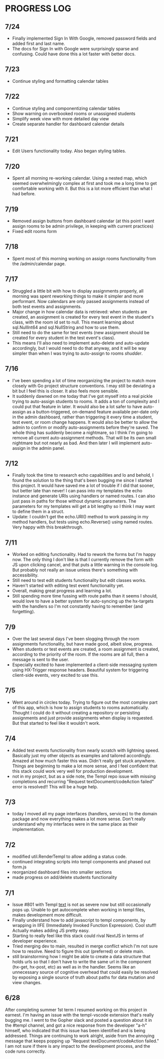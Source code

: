 # PROGRESS LOG

## 7/24

- Finally implemented Sign In With Google, removed password fields and added first and last name.
- The docs for Sign In with Google were surprisingly sparse and confusing. Could have done this a lot faster with better docs.

## 7/23

- Continue styling and formatting calendar tables

## 7/22

- Continue styling and componentizing calendar tables
- Show warning on overbooked rooms or unassigned students
- Simplify week view with more detailed day view
- Create separate handler for dashboard calendar details

## 7/21

- Edit Users functionality today. Also began styling tables.

## 7/20

- Spent all morning re-working calendar. Using a nested map, which seemed overwhelmingly complex at first and took me a long time to get comfortable working with it. But this is a lot more efficient than what I had before.

## 7/19

- Removed assign buttons from dashboard calendar (at this point I want assign rooms to be admin privilege, in keeping with current practices)
- Fixed edit rooms form

## 7/18

- Spent most of this morning working on assign rooms functionality from the /admin/calendar page.

## 7/17

- Struggled a little bit with how to display assignments properly, all morning was spent reworking things to make it simpler and more performant. Now calendars are only passed assignments instead of both test events and assignments.
- Major change in how calendar data is retrieved: when students are created, an assignment is created for every test event in the student's class, with the room id set to null. This meant learning about sql.NullInt64 and sql.NullString and how to use them.
- Still need to do the same for test events (new assignment should be created for every student in the test event's class).
- This means I'll also need to implement auto-delete and auto-update accordingly, but I would need to do that anyway, and it will be way simpler than when I was trying to auto-assign to rooms *shudder*.

## 7/16

- I've been spending a lot of time reorganizing the project to match more closely with Go project structure conventions. I may still be deviating a bit but I feel this is closer. It also feels more sensible.
- It suddenly dawned on me today that I've got myself into a real pickle trying to auto-assign students to rooms. It adds a ton of complexity and I could put that feature in later. It would also be a lot safer to have auto-assign as a button-triggered, on-demand feature available per-date only in the admin dashboard, rather than triggering it every time a student, test event, or room change happens. It would also be better to allow the admin to confirm or modify auto-assignments before they're saved. The whole thing has suddenly become a nightmare, so I think I'm going to remove all current auto-assignment methods. That will be its own small nightmare but not nearly as bad. And then later I will implement auto-assign in the admin panel.

## 7/12

- Finally took the time to research echo capabilities and lo and behold, I found the solution to the thing that's been bugging me since I started this project. It would have saved me a lot of trouble if I did that sooner, but better late than never!  I can pass into my templates the echo instance and generate URIs using handlers or named routes. I can also just pass in paths for those without dynamic parameters. The parameters for my templates will get a bit lengthy so I think I may want to define them in a struct.
- Update: I couldn't get the echo.URI() method to work passing in my method handlers, but tests using echo.Reverse() using named routes. Very happy with this breakthrough.

## 7/11

- Worked on editing functionality. Had to rework the forms but I'm happy now.  The only thing I don't like is that I currently remove the form with JS upon clicking cancel, and that puts a little warning in the console log. But probably not really an issue unless there's something with accessibility.
- Still need to test edit students functionality but edit classes works.
- Haven't started with editing test event functionality yet.
- Overall, making great progress and learning a lot.
- Still spending more time fussing with route paths than it seems I should, would love to have a better system for auto-syncing up the hx-targets with the handlers so I'm not constantly having to remember (and forgetting).

## 7/9

- Over the last several days I've been slogging through the room assignments functionality, but have made good, albeit slow, progress.
- When students or test events are created, a room assignment is created, according to the priority of the room. If the rooms are all full, then a message is sent to the user.
- Especially excited to have implemented a client-side messaging system using HX-Trigger response headers. Beautiful system for triggering client-side events, very excited to use this.

## 7/5

- Went around in circles today. Trying to figure out the most complex part of this app, which is how to assign students to rooms automatically. Thought I could do it without creating a repository or persisting assignments and just provide assignments when display is requested. But that started to feel like it wouldn't work.

## 7/4

- Added test events functionality from nearly scratch with lightning speed. Basically just my other objects as examples and tailored accordingly. Amazed at how much faster this was. Didn't really get stuck anywhere.  Things are beginning to make a lot more sense, and I feel confident that this stack could work very well for production development.
- not in my project, but as a side note, the Templ repo issue with missing completions and recurring "Request textDocument/codeAction failed" error is resolved!!  This will be a huge help.

## 7/3

- today I moved all my page interfaces (handlers, services) to the domain package and now everything makes a lot more sense. Don't really understand why my interfaces were in the same place as their implementation.

## 7/2

- modified util.RenderTempl to allow adding a status code.
- continued integrating scripts into templ components and phased out form.js
- reorganized dashboard files into smaller sections
- made progress on add/delete students functionality

## 7/1

- Issue #801 with Templ [text](https://github.com/a-h/templ/issues/801) is not as severe now but still occasionally pops up. Unable to get autocomplete when working in templ files, makes development more difficult.
- Finally understand how to add javascript to templ components, by wrapping in IIFE (Immediately Invoked Function Expression). Cool stuff! Actually makes adding JS pretty easy.
- Starting to really feel like this stack could rival NextJS in terms of developer experience.
- Tried merging dev to main, resulted in merge conflict which I'm not sure how to resolve. Need to figure this out (preferred) or delete main.
- still brainstorming how I might be able to create a data structure that holds urls so that I don't have to write the same url in the component (hx-get, hx-post, etc) as well as in the handler. Seems like an unnecessary source of cognitive overhead that could easily be resolved by exposing a single source of truth about paths for data mutation and view changes.

## 6/28

After completing summer 1st term I resumed working on this project in earnest. I'm having an issue with the templ-vscode extension that's really bugging me. I went to the Gopher slack and posted a question about it in the #templ channel, and got a nice response from the developer "a-h" himself, who indicated that this issue has been identified and is being addressed.  Things are continuing to work alright, aside from the annoying message that keeps popping up "Request textDocument/codeAction failed." I am not sure if there is any impact to the development process, and the code runs correctly.

